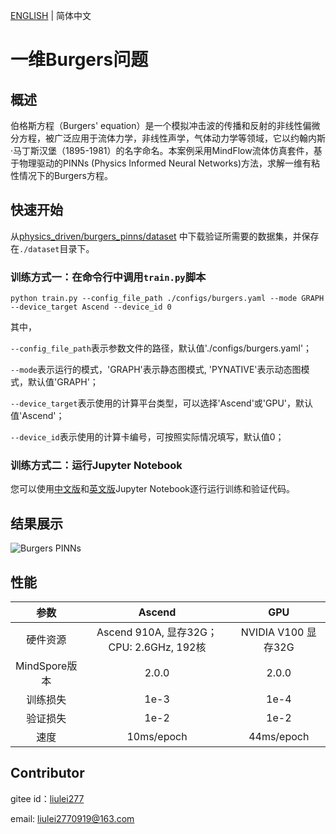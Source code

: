 [ENGLISH](README.md) | 简体中文

# 一维Burgers问题

## 概述

伯格斯方程（Burgers' equation）是一个模拟冲击波的传播和反射的非线性偏微分方程，被广泛应用于流体力学，非线性声学，气体动力学等领域，它以约翰内斯·马丁斯汉堡（1895-1981）的名字命名。本案例采用MindFlow流体仿真套件，基于物理驱动的PINNs (Physics Informed Neural Networks)方法，求解一维有粘性情况下的Burgers方程。

## 快速开始

从[physics_driven/burgers_pinns/dataset](https://download.mindspore.cn/mindscience/mindflow/dataset/applications/physics_driven/burgers_pinns/dataset/) 中下载验证所需要的数据集，并保存在`./dataset`目录下。

### 训练方式一：在命令行中调用`train.py`脚本

```shell
python train.py --config_file_path ./configs/burgers.yaml --mode GRAPH --device_target Ascend --device_id 0
```

其中，

`--config_file_path`表示参数文件的路径，默认值'./configs/burgers.yaml'；

`--mode`表示运行的模式，'GRAPH'表示静态图模式, 'PYNATIVE'表示动态图模式，默认值'GRAPH'；

`--device_target`表示使用的计算平台类型，可以选择'Ascend'或'GPU'，默认值'Ascend'；

`--device_id`表示使用的计算卡编号，可按照实际情况填写，默认值0；

### 训练方式二：运行Jupyter Notebook

您可以使用[中文版](./burgers1D_CN.ipynb)和[英文版](./burgers1D.ipynb)Jupyter Notebook逐行运行训练和验证代码。

## 结果展示

![Burgers PINNs](images/result.jpg)

## 性能

|        参数         |        Ascend               |    GPU       |
|:----------------------:|:--------------------------:|:---------------:|
|     硬件资源         |     Ascend 910A, 显存32G；CPU: 2.6GHz, 192核      |      NVIDIA V100 显存32G       |
|     MindSpore版本   |        2.0.0             |      2.0.0       |
|        训练损失      |        1e-3               |       1e-4      |
|        验证损失      |        1e-2               |       1e-2    |
|        速度          |     10ms/epoch        |    44ms/epoch  |

## Contributor

gitee id：[liulei277](https://gitee.com/liulei277)

email: liulei2770919@163.com